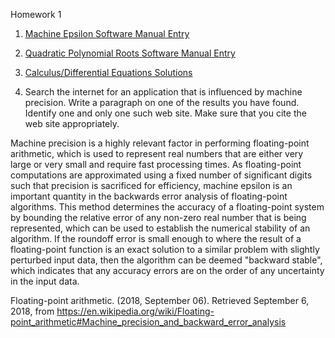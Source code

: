 Homework 1

1. [Machine Epsilon Software Manual Entry](https://github.com/CamWeil/math4610/blob/master/softwaremanual/nmmaceps.md)

2. [Quadratic Polynomial Roots Software Manual Entry](https://github.com/CamWeil/math4610/blob/master/softwaremanual/nmqproots.md)

3. [Calculus/Differential Equations Solutions](https://github.com/CamWeil/math4610/blob/master/homework/nmhw1.pdf)

4. Search the internet for an application that is influenced by machine precision. Write a paragraph on one of the results you have found. Identify one and only one such web site. Make sure that you cite the web site appropriately.

  Machine precision is a highly relevant factor in performing floating-point arithmetic, which is used to represent real numbers that are either very large or very small and require fast processing times. As floating-point computations are approximated using a fixed number of significant digits such that precision is sacrificed for efficiency, machine epsilon is an important quantity in the backwards error analysis of floating-point algorithms. This method determines the accuracy of a floating-point system by bounding the relative error of any non-zero real number that is being represented, which can be used to establish the numerical stability of an algorithm. If the roundoff error is small enough to where the result of a floating-point function is an exact solution to a similar problem with slightly perturbed input data, then the algorithm can be deemed "backward stable", which indicates that any accuracy errors are on the order of any uncertainty in the input data.

  Floating-point arithmetic. (2018, September 06). Retrieved September 6, 2018, from https://en.wikipedia.org/wiki/Floating-point_arithmetic#Machine_precision_and_backward_error_analysis
